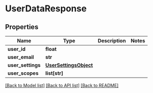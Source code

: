 # UserDataResponse

## Properties
Name | Type | Description | Notes
------------ | ------------- | ------------- | -------------
**user_id** | **float** |  | 
**user_email** | **str** |  | 
**user_settings** | [**UserSettingsObject**](UserSettingsObject.md) |  | 
**user_scopes** | **list[str]** |  | 

[[Back to Model list]](../README.md#documentation-for-models) [[Back to API list]](../README.md#documentation-for-api-endpoints) [[Back to README]](../README.md)

